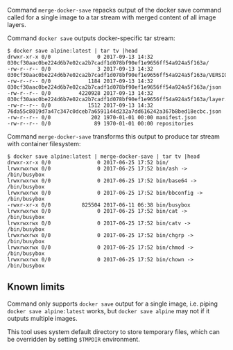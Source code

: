 Command `merge-docker-save` repacks output of the docker save command called for a single image to a tar stream with merged content of all image layers.

Command `docker save` outputs docker-specific tar stream:

	$ docker save alpine:latest | tar tv |head
	drwxr-xr-x 0/0               0 2017-09-13 14:32 030cf30aac0be224d6b7e02ca2b7cadf1d078bf90ef1e9656ff54a924a5f163a/
	-rw-r--r-- 0/0               3 2017-09-13 14:32 030cf30aac0be224d6b7e02ca2b7cadf1d078bf90ef1e9656ff54a924a5f163a/VERSION
	-rw-r--r-- 0/0            1184 2017-09-13 14:32 030cf30aac0be224d6b7e02ca2b7cadf1d078bf90ef1e9656ff54a924a5f163a/json
	-rw-r--r-- 0/0         4220928 2017-09-13 14:32 030cf30aac0be224d6b7e02ca2b7cadf1d078bf90ef1e9656ff54a924a5f163a/layer.tar
	-rw-r--r-- 0/0            1512 2017-09-13 14:32 76da55c8019d7a47c347c0dceb7a6591144d232a7dd616242a367b8bed18ecbc.json
	-rw-r--r-- 0/0             202 1970-01-01 00:00 manifest.json
	-rw-r--r-- 0/0              89 1970-01-01 00:00 repositories

Command `merge-docker-save` transforms this output to produce tar stream with container filesystem:

	$ docker save alpine:latest | merge-docker-save | tar tv |head
	drwxr-xr-x 0/0               0 2017-06-25 17:52 bin/
	lrwxrwxrwx 0/0               0 2017-06-25 17:52 bin/ash -> /bin/busybox
	lrwxrwxrwx 0/0               0 2017-06-25 17:52 bin/base64 -> /bin/busybox
	lrwxrwxrwx 0/0               0 2017-06-25 17:52 bin/bbconfig -> /bin/busybox
	-rwxr-xr-x 0/0          825504 2017-06-11 06:38 bin/busybox
	lrwxrwxrwx 0/0               0 2017-06-25 17:52 bin/cat -> /bin/busybox
	lrwxrwxrwx 0/0               0 2017-06-25 17:52 bin/catv -> /bin/busybox
	lrwxrwxrwx 0/0               0 2017-06-25 17:52 bin/chgrp -> /bin/busybox
	lrwxrwxrwx 0/0               0 2017-06-25 17:52 bin/chmod -> /bin/busybox
	lrwxrwxrwx 0/0               0 2017-06-25 17:52 bin/chown -> /bin/busybox

## Known limits

Command only supports `docker save` output for a single image, i.e. piping `docker save alpine:latest` works, but `docker save alpine` may not if it outputs multiple images.

This tool uses system default directory to store temporary files, which can be overridden by setting `$TMPDIR` environment.
